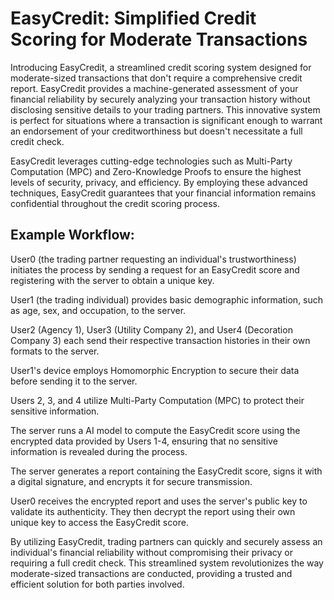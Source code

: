 # EasyCredit: Simplified Credit Scoring for Moderate Transactions
Introducing EasyCredit, a streamlined credit scoring system designed for moderate-sized transactions that don't require a comprehensive credit report. EasyCredit provides a machine-generated assessment of your financial reliability by securely analyzing your transaction history without disclosing sensitive details to your trading partners. This innovative system is perfect for situations where a transaction is significant enough to warrant an endorsement of your creditworthiness but doesn't necessitate a full credit check.

EasyCredit leverages cutting-edge technologies such as Multi-Party Computation (MPC) and Zero-Knowledge Proofs to ensure the highest levels of security, privacy, and efficiency. By employing these advanced techniques, EasyCredit guarantees that your financial information remains confidential throughout the credit scoring process.

## Example Workflow:
User0 (the trading partner requesting an individual's trustworthiness) initiates the process by sending a request for an EasyCredit score and registering with the server to obtain a unique key.

User1 (the trading individual) provides basic demographic information, such as age, sex, and occupation, to the server.

User2 (Agency 1), User3 (Utility Company 2), and User4 (Decoration Company 3) each send their respective transaction histories in their own formats to the server.

User1's device employs Homomorphic Encryption to secure their data before sending it to the server.

Users 2, 3, and 4 utilize Multi-Party Computation (MPC) to protect their sensitive information.

The server runs a AI model to compute the EasyCredit score using the encrypted data provided by Users 1-4, ensuring that no sensitive information is revealed during the process.

The server generates a report containing the EasyCredit score, signs it with a digital signature, and encrypts it for secure transmission.

User0 receives the encrypted report and uses the server's public key to validate its authenticity. They then decrypt the report using their own unique key to access the EasyCredit score.

By utilizing EasyCredit, trading partners can quickly and securely assess an individual's financial reliability without compromising their privacy or requiring a full credit check. This streamlined system revolutionizes the way moderate-sized transactions are conducted, providing a trusted and efficient solution for both parties involved.

